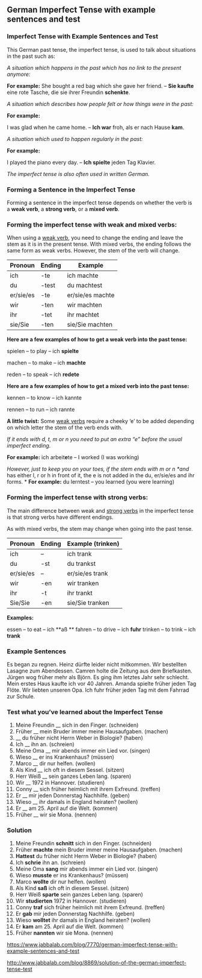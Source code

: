 ## German Imperfect Tense with example sentences and test

### Imperfect Tense with Example Sentences and Test

This German past tense, the imperfect tense, is used to talk about situations in the past such as:

*A situation which happens in the past which has no link to the present anymore:*

**For example:**
She bought a red bag which she gave her friend. – **Sie kaufte** eine rote Tasche, die sie ihrer Freundin **schenkte**.

*A situation which describes how people felt or how things were in the past:*

**For example:**

I was glad when he came home. – **Ich war** froh, als er nach Hause **kam**.

*A situation which used to happen regularly in the past:*

**For example:**

I played the piano every day. – **Ich spielte** jeden Tag Klavier.

*The imperfect tense is also often used in written German.*

### Forming a Sentence in the Imperfect Tense

Forming a sentence in the imperfect tense depends on whether the verb is a **weak verb**, a **strong verb**, or a **mixed verb**.

### Forming the imperfect tense with weak and mixed verbs:

When using a [weak verb](http://www.jabbalab.com/blog/880/how-german-verbs-work-in-the-present-tense-part-1), you need to change the ending and leave the stem as it is in the present tense. With mixed verbs, the ending follows the same form as weak verbs. However, the stem of the verb will change.

| **Pronoun** | **Ending** | **Example**      |
| ----------- | ---------- | ---------------- |
| ich         | -te        | ich machte       |
| du          | -test      | du machtest      |
| er/sie/es   | -te        | er/sie/es machte |
| wir         | -ten       | wir machten      |
| ihr         | -tet       | ihr machtet      |
| sie/Sie     | -ten       | sie/Sie machten  |

**Here are a few examples of how to get a weak verb into the past tense:**

spielen – to play – ich **spielte**

machen – to make – ich **machte**

reden – to speak – ich **redete**

**Here are a few examples of how to get a mixed verb into the past tense:**

kennen – to know – ich kannte

rennen – to run – ich rannte

**A little twist:** Some [weak verbs](http://www.jabbalab.com/blog/880/how-german-verbs-work-in-the-present-tense-part-1) require a cheeky ‘e’ to be added depending on which letter the stem of the verb ends with.

*If it ends with d, t, m or n you need to put an extra “e” before the usual imperfect ending.*

**For example:** ich arbeit**e**te – I worked (I was working)

*However, just to keep you on your toes, if the stem ends with m or n \**and** has either l, r or h in front of it, the e is not added in the du, er/sie/es and ihr forms. *
**For example:** du lerntest – you learned (you were learning)

### Forming the imperfect tense with strong verbs:

The main difference between weak and [strong verbs](http://www.jabbalab.com/blog/924/how-german-verbs-work-in-the-present-tense-part-2) in the imperfect tense is that strong verbs have different endings.

As with mixed verbs, the stem may change when going into the past tense.

| **Pronoun** | **Ending** | **Example** (trinken) |
| ----------- | ---------- | --------------------- |
| ich         | –          | ich trank             |
| du          | -st        | du trankst            |
| er/sie/es   | –          | er/sie/es trank       |
| wir         | -en        | wir tranken           |
| ihr         | -t         | ihr trankt            |
| Sie/Sie     | -en        | sie/Sie tranken       |

**Examples:**

essen – to eat – ich **aß **
fahren – to drive – ich **fuhr**
trinken – to trink – ich **trank**

### Example Sentences

Es began zu regnen.
Heinz dürfte leider nicht mitkommen.
Wir bestellten Lasagne zum Abendessen.
Camren holte die Zeitung aus dem Briefkasten.
Jürgen wog früher mehr als Björn.
Es ging ihm letztes Jahr sehr schlecht.
Mein erstes Haus kaufte ich vor 40 Jahren.
Amanda spielte früher jeden Tag Flöte.
Wir liebten unseren Opa.
Ich fuhr früher jeden Tag mit dem Fahrrad zur Schule.

### Test what you’ve learned about the Imperfect Tense

1. Meine Freundin __ sich in den Finger. (schneiden)
2. Früher __ mein Bruder immer meine Hausaufgaben. (machen)
3. __ du früher nicht Herrn Weber in Biologie? (haben)
4. Ich __ ihn an. (schreien)
5. Meine Oma __ mir abends immer ein Lied vor. (singen)
6. Wieso __ er ins Krankenhaus? (müssen)
7. Marco __ dir nur helfen. (wollen)
8. Als Kind __ ich oft in diesem Sessel. (sitzen)
9. Herr Weiß __ sein ganzes Leben lang. (sparen)
10. Wir __ 1972 in Hannover. (studieren)
11. Conny __ sich früher heimlich mit ihrem Exfreund. (treffen)
12. Er __ mir jeden Donnerstag Nachhilfe. (geben)
13. Wieso __ ihr damals in England heiraten? (wollen)
14. Er __ am 25. April auf die Welt. (kommen)
15. Früher __ wir sie Mona. (nennen)

### Solution

1. Meine Freundin **schnitt** sich in den Finger. (schneiden)
2. Früher **machte** mein Bruder immer meine Hausaufgaben. (machen)
3. **Hattest** du früher nicht Herrn Weber in Biologie? (haben)
4. Ich **schrie** ihn an. (schreien)
5. Meine Oma **sang** mir abends immer ein Lied vor. (singen)
6. Wieso **musste** er ins Krankenhaus? (müssen)
7. Marco **wollte** dir nur helfen. (wollen)
8. Als Kind **saß** ich oft in diesem Sessel. (sitzen)
9. Herr Weiß **sparte** sein ganzes Leben lang. (sparen)
10. Wir **studierten** 1972 in Hannover. (studieren)
11. Conny **traf** sich früher heimlich mit ihrem Exfreund. (treffen)
12. Er **gab** mir jeden Donnerstag Nachhilfe. (geben)
13. Wieso **wolltet** ihr damals in England heiraten? (wollen)
14. Er **kam** am 25. April auf die Welt. (kommen)
15. Früher **nannten** wir sie Mona. (nennen)



https://www.jabbalab.com/blog/7770/german-imperfect-tense-with-example-sentences-and-test

http://www.jabbalab.com/blog/8869/solution-of-the-german-imperfect-tense-test